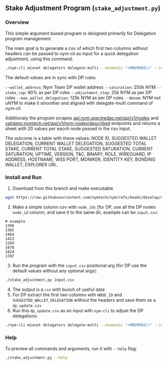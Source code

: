 ## Stake Adjustment Program (`stake_adjustment.py`)

### Overview

This simple argument based program is designed primarily for Delegation program management.

The main goal is to generate a csv of which first two columns without headers can be passed to nym-cli as input for a quick delegation adjustment, using this command:

```sh
./nym-cli mixnet delegators delegate-multi --mnemonic "<MNEMONIC>" --input <PATH>/<FILE>.csv
```

The default values are in sync with DP rules:

`--wallet_address`: Nym Team DP wallet address
`--saturation`: 250k NYM
`--stake_cap`: 90% as per DP rules
`--adjustment_step`: 25k NYM as per DP rules
`--max_wallet_delegation`: 125k NYM as per DP rules
`--denom`: NYM not uNYM to make it smoother and aligned with delegate-multi command of nym-cli

Additionaly the program scrapes [api.nym.spectredao.net/api/v1/nodes](https://api.nym.spectredao.net/api/v1/nodes) and [validator.nymtech.net/api/v1/nym-nodes/described](https://validator.nymtech.net/api/v1/nym-nodes/described) endpoints and returns a sheet with 20 values per eacvh node passed in the csv input.

The outcome is a table with these values:
NODE ID, SUGGESTED WALLET DELEGATION, CURRENT WALLET DELEGATION, SUGGESTED TOTAL STAKE,	CURRENT TOTAL STAKE, SUGGESTED SATURATION, CURRENT SATURATION, UPTIME, VERSION, T&C, BINARY, ROLE, WIREGUARD, IP ADDRESS, HOSTNAME, WSS PORT, MONIKER, IDENTITY KEY, BONDING WALLET, EXPLORER URL.

### Install and Run

1. Download from this branch and make executable
```sh
wget https://raw.githubusercontent.com/nymtech/nym/refs/heads/develop/scripts/delegation-program/stake_adjustment.py && chmod u+x stake_adjustment.py
```
2. Make a simple column csv with `node_ids` (for DP, use all the DP nodes `node_id` column, and save it to the same dir, example can be `input.csv`:
```csv
# example
1398
1365
2464
1423
1269
1870
1824
1707
```
3. Run the program with the `input.csv` positional arg (for DP use the default values without any optional args):
```sh
./stake_adjustment.py input.csv
```
4. The output is a `csv` with bunch of useful data
5. For DP extract the first two columns with `NODE_ID` and `SUGGESTED_WALLET_DELEGATION` without the headers and save them as a `dp_update.csv`
6. Run this `dp_update.csv` as an input with `nym-cli` to adjust the DP delegations:
```sh
./nym-cli mixnet delegators delegate-multi --mnemonic "<MNEMONIC>" --input dp_update.csv
```
### Help

To preview all commands and arguments, run it with `--help` flag:
```sh
./stake_adjustment.py --help
```
